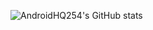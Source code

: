 ![AndroidHQ254's GitHub stats](https://github-readme-stats.vercel.app/api?username=AndroidHQ254&show_icons=true&theme=vue-dark)
